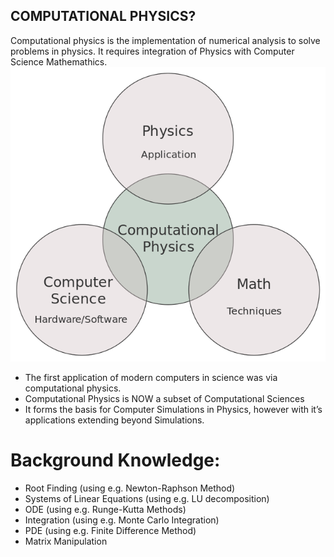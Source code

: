 ## COMPUTATIONAL PHYSICS?
Computational physics is the implementation of numerical analysis
to solve problems in physics. It requires integration of Physics with Computer Science
Mathemathics. 
![Flowchart of the Computational Process](./Computational_physics_diagram.png)


- The first application of modern computers in science was via computational physics.
- Computational Physics is NOW a subset of Computational Sciences
- It forms the basis for Computer Simulations in Physics, however with it’s
  applications extending beyond Simulations.

# Background Knowledge:
- Root Finding (using e.g. Newton-Raphson Method)
- Systems of Linear Equations (using e.g. LU decomposition)
- ODE (using e.g. Runge-Kutta Methods)
- Integration (using e.g. Monte Carlo Integration)
- PDE (using e.g. Finite Difference Method)
- Matrix Manipulation
